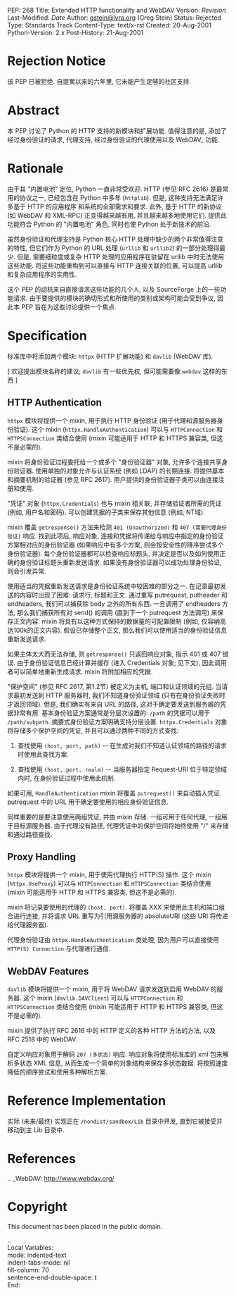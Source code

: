 
PEP: 268
Title: Extended HTTP functionality and WebDAV
Version: $Revision$
Last-Modified: $Date$
Author: gstein@lyra.org (Greg Stein)
Status: Rejected
Type: Standards Track
Content-Type: text/x-rst
Created: 20-Aug-2001
Python-Version: 2.x
Post-History: 21-Aug-2001


Rejection Notice
================

该 PEP 已被拒绝. 自提案以来的六年里, 它未能产生足够的社区支持.


Abstract
========

本 PEP 讨论了 Python 的 HTTP 支持的新模块和扩展功能. 值得注意的是,
添加了经过身份验证的请求, 代理支持, 经过身份验证的代理使用以及 WebDAV_ 功能.


Rationale
=========

由于其 "内置电池" 定位, Python 一直非常受欢迎. HTTP (参见 RFC 2616) 是最常用的协议之一,
已经包含在 Python 中多年 (``httplib``). 但是, 这种支持无法满足许多基于 HTTP 的应用程序
和系统的全部需求和要求. 此外, 基于 HTTP 的新协议 (如 WebDAV 和 XML-RPC) 正变得越来越有用,
并且越来越多地使用它们. 提供此功能符合 Python 的 "内置电池" 角色, 同时也使 Python 处于新技术的前沿.

虽然身份验证和代理支持是 Python 核心 HTTP 处理中缺少的两个非常值得注意的特性,
但它们作为 Python 的 URL 处理 (``urllib`` 和 ``urllib2``) 的一部分处理得最少. 但是,
需要细粒度或复杂 HTTP 处理的应用程序在驻留在 urllib 中时无法使用这些功能.
将这些功能重构到可以直接与 HTTP 连接关联的位置, 可以提高 urllib 和复杂应用程序的实用性.

这个 PEP 的动机来自直接请求这些功能的几个人, 以及 SourceForge 上的一些功能请求.
由于要提供的模块的确切形式和所使用的类别或架构可能会受到争议,
因此本 PEP 旨在为这些讨论提供一个焦点.


Specification
=============

标准库中将添加两个模块: ``httpx`` (HTTP 扩展功能) 和 ``davlib`` (WebDAV 库).

[ 欢迎提出模块名称的建议; ``davlib`` 有一些优先权, 但可能需要像 ``webdav`` 这样的东西 ]


HTTP Authentication
-------------------

``httpx`` 模块将提供一个 mixin, 用于执行 HTTP 身份验证 (用于代理和源服务器身份验证).
这个 mixin (``httpx.HandleAuthentication``) 可以与 ``HTTPConnection``
和 ``HTTPSConnection`` 类结合使用 (mixin 可能适用于 HTTP 和 HTTPS 兼容类, 但这不是必需的).

mixin 将身份验证过程委托给一个或多个 "身份验证器" 对象, 允许多个连接共享身份验证器.
使用单独的对象允许与认证系统 (例如 LDAP) 的长期连接. 将提供基本和摘要机制的验证器 (参见 RFC 2617).
用户提供的身份验证器子类可以由连接注册和使用.

"凭证" 对象 (``httpx.Credentials``) 也与 mixin 相关联, 并存储验证者所需的凭证 (例如, 用户名和密码).
可以创建凭据的子类来保存其他信息 (例如, NT域).

mixin 覆盖 ``getresponse()`` 方法来检测 ``401 (Unauthorized)`` 和 ``407 (需要代理身份验证)`` 响应.
找到此项后, 响应对象, 连接和凭据将传递给与响应中指定的身份验证方案相对应的身份验证器
(如果响应中有多个方案, 则会按安全性的降序尝试多个身份验证器). 每个身份验证器都可以检查响应标题头,
并决定是否以及如何使用正确的身份验证标题头重新发送请求. 如果没有身份验证器可以成功处理身份验证, 则会引发异常.

使用适当的凭据重新发送请求是身份验证系统中较困难的部分之一. 在记录最初发送的内容时出现了困难: 请求行, 标题和正文.
通过重写 putrequest, putheader 和 endheaders, 我们可以捕获除 body 之外的所有东西. 一旦调用了 endheaders 方法,
那么我们捕获所有对 send() 的调用 (直到下一个 putrequest 方法调用) 来保存正文内容.
mixin 将具有以这种方式保持的数据量的可配置限制 (例如, 仅容纳高达100k的正文内容). 假设已存储整个正文,
那么我们可以使用适当的身份验证信息重新发送请求.

如果主体太大而无法存储, 则 ``getresponse()`` 只返回响应对象, 指示 401 或 407 错误. 由于身份验证信息已经计算并缓存
(进入 Credentials 对象; 见下文), 因此调用者可以简单地重新生成请求. mixin 将附加相应的凭据.

"保护空间" (参见 RFC 2617, 第1.2节) 被定义为主机, 端口和认证领域的元组. 当请求最初发送到 HTTP 服务器时,
我们不知道身份验证领域 (只有在身份验证失败时才返回领域). 但是, 我们确实有来自 URL 的路径,
这对于确定要发送到服务器的凭据非常有用. 基本身份验证方案通常是分层次设置的: ``/path`` 的凭据可以用于 ``/path/subpath``.
摘要式身份验证方案明确支持分层设置. ``httpx.Credentials`` 对象将存储多个保护空间的凭证, 并且可以通过两种不同的方式查找:

1. 查找使用 ``(host, port, path)`` -- 在生成对我们不知道认证领域的路径的请求时使用此查找方案.

2. 查找使用 ``(host, port, realm)`` -- 当服务器指定 Request-URI 位于特定领域内时, 在身份验证过程中使用此机制.

如果可用, ``HandleAuthentication`` mixin 将覆盖 ``putrequest()`` 来自动插入凭证.
putrequest 中的 URL 用于确定要使用的相应身份验证信息.

同样重要的是要注意使用两组凭证, 并由 mixin 存储. 一组可用于任何代理, 一组用于目标源服务器.
由于代理没有路径, 代理凭证中的保护空间将始终使用 "/" 来存储和通过路径查找.


Proxy Handling
--------------

``httpx`` 模块将提供一个 mixin, 用于使用代理执行 HTTP(S) 操作. 这个 mixin (``httpx.UseProxy``)
可以与 ``HTTPConnection`` 和 ``HTTPSConnection`` 类结合使用
(mixin 可能适用于 HTTP 和 HTTPS 兼容类, 但这不是必需的).

mixin 将记录要使用的代理的 ``(host, port)``. 将覆盖 XXX 来使用此主机和端口组合进行连接,
并将请求 URL 重写为引用源服务器的 absoluteURI (这些 URI 将传递给代理服务器).

代理身份验证由 ``httpx.HandleAuthentication`` 类处理,
因为用户可以直接使用 ``HTTP(S) Connection`` 与代理进行通信.


WebDAV Features
---------------

``davlib`` 模块将提供一个 mixin, 用于将 WebDAV 请求发送到启用 WebDAV 的服务器.
这个 mixin (``davlib.DAVClient``) 可以与 ``HTTPConnection`` 和 ``HTTPSConnection`` 类结合使用
(mixin 可能适用于 HTTP 和 HTTPS 兼容类, 但这不是必需的).

mixin 提供了执行 RFC 2616 中的 HTTP 定义的各种 HTTP 方法的方法, 以及 RFC 2518 中的 WebDAV.

自定义响应对象用于解码 ``207 (多状态)`` 响应. 响应对象将使用标准库的 xml 包来解析多状态 XML 信息,
从而生成一个简单的对象结构来保存多状态数据. 将按照速度降低的顺序尝试和使用多种解析方案.


Reference Implementation
========================

实际 (未来/最终) 实现正在 ``/nondist/sandbox/Lib`` 目录中开发, 直到它被接受并移动到主 Lib 目录中.


References
==========

.. _WebDAV: http://www.webdav.org/


Copyright
=========

This document has been placed in the public domain.



..  
   Local Variables:  
   mode: indented-text  
   indent-tabs-mode: nil  
   fill-column: 70  
   sentence-end-double-space: t  
   End:  
